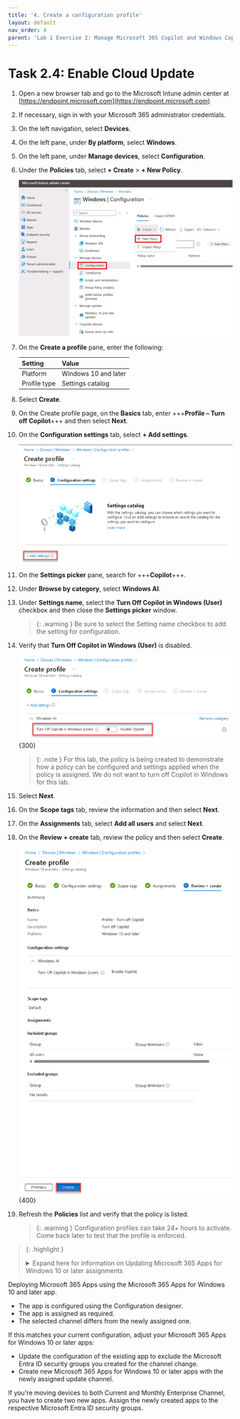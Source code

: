 ```yaml
---
title: '4. Create a configuration profile'
layout: default
nav_order: 4
parent: 'Lab 1 Exercise 2: Manage Microsoft 365 Copilot and Windows Copilot'
---
```


# Task 2.4: Enable Cloud Update

1. Open a new browser tab and go to the Microsoft Intune admin center at [https://endpoint.microsoft.com](https://endpoint.microsoft.com)

1. If necessary, sign in with your Microsoft 365 administrator credentials.

1. On the left navigation, select **Devices**.

1. On the left pane, under **By platform**, select **Windows**.

1. On the left pane, under **Manage devices**, select **Configuration**.

1. Under the **Policies** tab, select **+ Create** > **+ New Policy**.

    ![NewWindowsConfigurationPolicy.jpg](../media/Updates/NewWindowsConfigurationPolicy.jpg "Image of the Windows Configuration page with Configuration and Create New Policy highlighted")

1. On the **Create a profile** pane, enter the following:

    | Setting | Value |
    |:---------|:---------|
    | Platform   | Windows 10 and later  |
    | Profile type   | Settings catalog  |

1. Select **Create**.    

1. On the Create profile page, on the **Basics** tab, enter +++**Profile – Turn off Copilot**+++ and then select **Next**.

1. On the **Configuration settings** tab, select **+ Add settings**.

    ![b14.jpg](../media/Lab1/b14.jpg)

1. On the **Settings picker** pane, search for +++**Copilot**+++.

1. Under **Browse by category**, select **Windows AI**.

1. Under **Settings name**, select the **Turn Off Copilot in Windows (User)** checkbox and then close the **Settings picker** window.

    >{: .warning } Be sure to select the Setting name checkbox to add the setting for configuration.

1. Verify that **Turn Off Copilot in Windows (User)** is disabled.

    ![b16.jpg](../media/Lab1/b16.jpg){300}

    > {: .note } For this lab, the policy is being created to demonstrate how a policy can be configured and settings applied when the policy is assigned. We do not want to turn off Copilot in Windows for this lab.

1. Select **Next**.

1. On the **Scope tags** tab, review the information and then select **Next**.

1. On the **Assignments** tab, select **Add all users** and select **Next**.

1. On the **Review + create** tab, review the policy and then select **Create**.

    ![b17.jpg](../media/Lab1/b17.jpg){400}

1. Refresh the **Policies** list and verify that the policy is listed.

    >{: .warning } Configuration profiles can take 24+ hours to activate. Come back later to test that the profile is enforced.

>{: .highlight }<details><summary>Expand here for information on Updating Microsoft 365 Apps for Windows 10 or later assignments</summary>
>
>#### Update Microsoft 365 Apps for Windows 10 or later assignments
>
>If you're deploying Microsoft 365 Apps with Intune using the Microsoft 365 Apps for Windows 10 and later app, the channel selected in the app configuration is re-evaluated and enforced during policy refresh. If the channels don't match, this causes unexpected channel flipping under the following circumstances:
>
Deploying Microsoft 365 Apps using the Microsoft 365 Apps for Windows 10 and later app.
- The app is configured using the Configuration designer.
- The app is assigned as required.
- The selected channel differs from the newly assigned one.
>
If this matches your current configuration, adjust your Microsoft 365 Apps for Windows 10 or later apps:
>
- Update the configuration of the existing app to exclude the Microsoft Entra ID security groups you created for the channel change.
- Create new Microsoft 365 Apps for Windows 10 or later apps with the newly assigned update channel.
>
If you're moving devices to both Current and Monthly Enterprise Channel, you have to create two new apps. Assign the newly created apps to the respective Microsoft Entra ID security groups.
</details>

